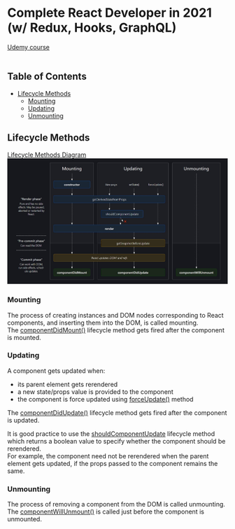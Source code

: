 # Complete React Developer in 2021 (w/ Redux, Hooks, GraphQL)
[Udemy course](https://www.udemy.com/course/complete-react-developer-zero-to-mastery/)<br><br>

## Table of Contents
* [Lifecycle Methods](#lifecycle-methods)
    * [Mounting](#mounting)
    * [Updating](#updating)
    * [Unmounting](#unmounting)

## Lifecycle Methods
<a name="lifecycle-methods"></a>
[Lifecycle Methods Diagram](https://projects.wojtekmaj.pl/react-lifecycle-methods-diagram/)
<img src="images/lifecycle-methods.jpg" alt="Lifecycle Methods diagram">

### Mounting
<a name="mounting"></a>
The process of creating instances and DOM nodes corresponding to React components, and inserting them into the DOM, is called mounting.<br>
The <a href="https://reactjs.org/docs/react-component.html#componentdidmount">componentDidMount()</a> lifecycle method gets fired after the component is mounted.

### Updating
<a name="updating"></a>
A component gets updated when:
* its parent element gets rerendered
* a new state/props value is provided to the component
* the component is force updated using <a href="https://reactjs.org/docs/react-component.html#forceupdate">forceUpdate()</a> method

The <a href="https://reactjs.org/docs/react-component.html#componentdidupdate">componentDidUpdate()</a> lifecycle method gets fired after the component is updated.<br>

It is good practice to use the <a href="https://reactjs.org/docs/react-component.html#shouldcomponentupdate">shouldComponentUpdate</a> lifecycle method which returns a boolean value to specify whether the component should be rerendered.<br>
For example, the component need not be rerendered when the parent element gets updated, if the props passed to the component remains the same.

### Unmounting
<a name="unmounting"></a>
The process of removing a component from the DOM is called unmounting.<br>
The <a href="https://reactjs.org/docs/react-component.html#componentwillunmount">componentWillUnmount()</a> is called just before the component is unmounted.